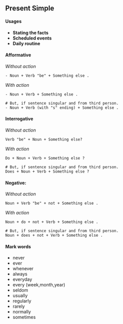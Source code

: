 ## Present Simple

#### Usages
- **Stating the facts**
- **Scheduled events**
- **Daily routine**

#### Afformative

*Without action*
```
- Noun + Verb "be" + Something else .
```

*With action*
```
- Noun + Verb + Something else .

# But, if sentence singular and from third person.
- Noun + Verb (with "s" ending) + Something else . 
```


#### Interrogative

*Without action*
```
Verb "be" + Noun + Something else?
```

*With action*
```
Do + Noun + Verb + Something else ?

# But, if sentence singular and from third person.
Does + Noun + Verb + Something else ?
```

#### Negative:

*Without action*
```
Noun + Verb "be" + not + Something else .
```

*With action*
```
Noun + do + not + Verb + Something else .

# But, if sentence singular and from third person.
Noun + does + not + Verb + Something else .
```

#### Mark words

- never
- ever
- whenever
- always
- everyday
- every (week,month,year)
- seldom
- usually
- regularly
- rarely
- normally
- sometimes


